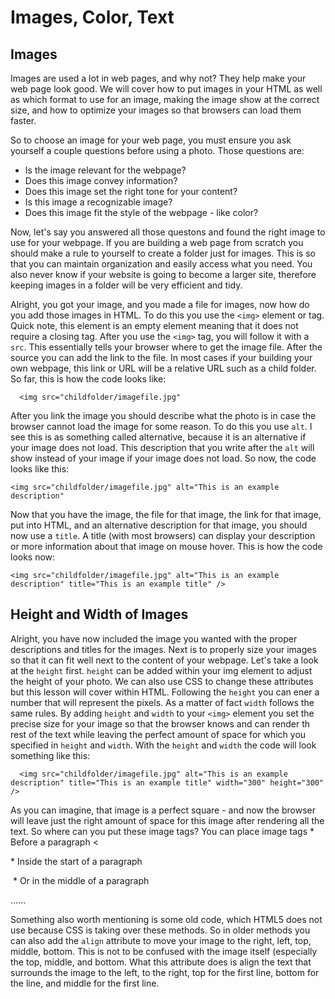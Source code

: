 # Images, Color, Text #
## Images ## 
Images are used a lot in web pages, and why not? They help make your web page look good. We will cover how to put images in your HTML as well as which format to use for an image, making the image show at the correct size, and how to optimize your images so that browsers can load them faster. 

So to choose an image for your web page, you must ensure you ask yourself a couple questions before using a photo. Those questions are: 
 * Is the image relevant for the webpage? 
 * Does this image convey information?
 * Does this image set the right tone for your content?
 * Is this image a recognizable image? 
 * Does this image fit the style of the webpage - like color? 

Now, let's say you answered all those questons and found the right image to use for your webpage. If you are building a web page from scratch you should make a rule to yourself to create a folder just for images. This is so that you can maintain organization and easily access what you need. You also never know if your website is going to become a larger site, therefore keeping images in a folder will be very efficient and tidy. 

Alright, you got your image, and you made a file for images, now how do you add those images in HTML. To do this you use the `<img>` element or tag. Quick note, this element is an empty element meaning that it does not require a closing tag. 
After you use the `<img>` tag, you will follow it with a `src`. This essentially tells your browser where to get the image file. After the source you can add the link to the file. In most cases if your building your own webpage, this link or URL will be a relative URL such as a child folder. So far, this is how the code looks like: 

      <img src="childfolder/imagefile.jpg" 
      
After you link the image you should describe what the photo is in case the browser cannot load the image for some reason. To do this you use `alt`. I see this is as something called alternative, because it is an alternative if your image does not load. This description that you write after the `alt` will show instead of your image if your image does not load. So now, the code looks like this: 

    <img src="childfolder/imagefile.jpg" alt="This is an example description" 
    
    
Now that you have the image, the file for that image, the link for that image, put into HTML, and an alternative description for that image, you should now use a `title`. A title (with most browsers) can display your description or more information about that image on mouse hover. This is how the code looks now: 

    
    <img src="childfolder/imagefile.jpg" alt="This is an example description" title="This is an example title" />
    
## Height and Width of Images ## 
Alright, you have now included the image you wanted with the proper descriptions and titles for the images. Next is to properly size your images so that it can fit well next to the content of your webpage. Let's take a look at the `height` first. 
`height` can be added within your img element to adjust the height of your photo. We can also use CSS to change these attributes but this lesson will cover within HTML. Following the `height` you can ener a number that will represent the pixels. As a matter of fact `width` follows the same rules. By adding `height` and `width` to your `<img>` element you set the precise size for your image so that the browser knows and can render th rest of the text while leaving the perfect amount of space for which you specified in `height` and `width`. With the `height` and `width` the code will look something like this:

      <img src="childfolder/imagefile.jpg" alt="This is an example description" title="This is an example title" width="300" height="300" />
      
 As you can imagine, that image is a perfect square - and now the browser will leave just the right amount of space for this image after rendering all the text. 
 So where can you put these image tags? You can place image tags 
      * Before a paragraph <img><<p> 
      * Inside the start of a paragraph <p><img>
      * Or in the middle of a paragraph <p>......<img>

Something also worth mentioning is some old code, which HTML5 does not use because CSS is taking over these methods. So in older methods you can also add the `align` attribute to move your image to the right, left, top, middle, bottom. This is not to be confused with the image itself (especially the top, middle, and bottom. What this attribute does is align the text that surrounds the image to the left, to the right, top for the first line, bottom for the line, and middle for the first line. 

